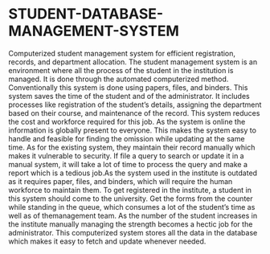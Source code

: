 # STUDENT-DATABASE-MANAGEMENT-SYSTEM
Computerized student management system for efficient registration, records, and department allocation.
The student management system is an environment where all the process of the student in the institution is managed. It is done through the automated computerized method. Conventionally this system is done using papers, files, and binders. This system saves the time of the student and of the  administrator. It includes processes like
registration of the student’s details, assigning the department based on their  course, and maintenance of the record. This system reduces the cost and workforce required for this job. As the system is online the information is globally present to everyone. This makes the system easy to handle and feasible for finding  the omission while
updating at the same time. As for the existing system, they maintain their record manually which makes it vulnerable to security. If file a query to search or update it in a manual system, it will take a lot of time to process the query and make a report which is a tedious job.As the system used in the institute is outdated as it requires paper, files, and binders, which will require the human workforce to maintain them. To get registered in the institute, a student in this system should come to the university. Get the forms from the counter while standing in the queue, which consumes a lot of the student’s time as well as of themanagement team.
As the number of the student increases in the institute manually managing the strength becomes a hectic job for the administrator. This computerized system stores all the data in the database which makes it easy to fetch and update whenever needed.
